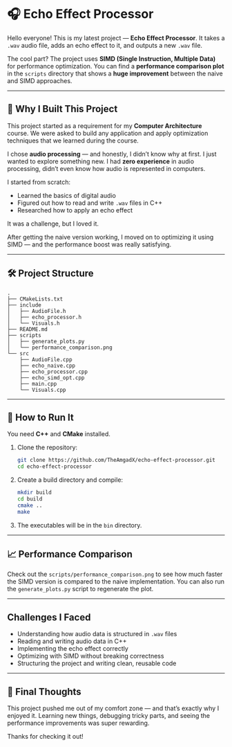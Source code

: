 # 🎧 Echo Effect Processor

Hello everyone! This is my latest project — **Echo Effect Processor**.
It takes a `.wav` audio file, adds an echo effect to it, and outputs a new `.wav` file.

The cool part? The project uses **SIMD (Single Instruction, Multiple Data)** for performance optimization. You can find a **performance comparison plot** in the `scripts` directory that shows a **huge improvement** between the naive and SIMD approaches.

---

## 🧠 Why I Built This Project

This project started as a requirement for my **Computer Architecture** course.
We were asked to build any application and apply optimization techniques that we learned during the course.

I chose **audio processing** — and honestly, I didn’t know why at first. I just wanted to explore something new. I had **zero experience** in audio processing, didn’t even know how audio is represented in computers.

I started from scratch:

* Learned the basics of digital audio
* Figured out how to read and write `.wav` files in C++
* Researched how to apply an echo effect

It was a challenge, but I loved it.

After getting the naive version working, I moved on to optimizing it using SIMD — and the performance boost was really satisfying.

---

## 🛠️ Project Structure

```
.
├── CMakeLists.txt
├── include
│   ├── AudioFile.h
│   ├── echo_processor.h
│   └── Visuals.h
├── README.md
├── scripts
│   ├── generate_plots.py
│   └── performance_comparison.png
└── src
    ├── AudioFile.cpp
    ├── echo_naive.cpp
    ├── echo_processor.cpp
    ├── echo_simd_opt.cpp
    ├── main.cpp
    └── Visuals.cpp
```

---

## 🚀 How to Run It

You need **C++** and **CMake** installed.

1. Clone the repository:

   ```bash
   git clone https://github.com/TheAmgadX/echo-effect-processor.git
   cd echo-effect-processor
   ```
2. Create a build directory and compile:

   ```bash
   mkdir build
   cd build
   cmake ..
   make
   ```
3. The executables will be in the `bin` directory.

---

## 📈 Performance Comparison

Check out the `scripts/performance_comparison.png` to see how much faster the SIMD version is compared to the naive implementation. You can also run the `generate_plots.py` script to regenerate the plot.

---

## Challenges I Faced

* Understanding how audio data is structured in `.wav` files
* Reading and writing audio data in C++
* Implementing the echo effect correctly
* Optimizing with SIMD without breaking correctness
* Structuring the project and writing clean, reusable code

---

## 💬 Final Thoughts

This project pushed me out of my comfort zone — and that’s exactly why I enjoyed it.
Learning new things, debugging tricky parts, and seeing the performance improvements was super rewarding.

Thanks for checking it out!